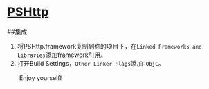 # [PSHttp](http://yerl.cn/blog/PSHttp)
##集成

1. 将PSHttp.framework复制到你的项目下，在`Linked Frameworks and Libraries`添加framework引用。
2. 打开Build Settings，`Other Linker Flags`添加`-ObjC`。

　　Enjoy yourself!